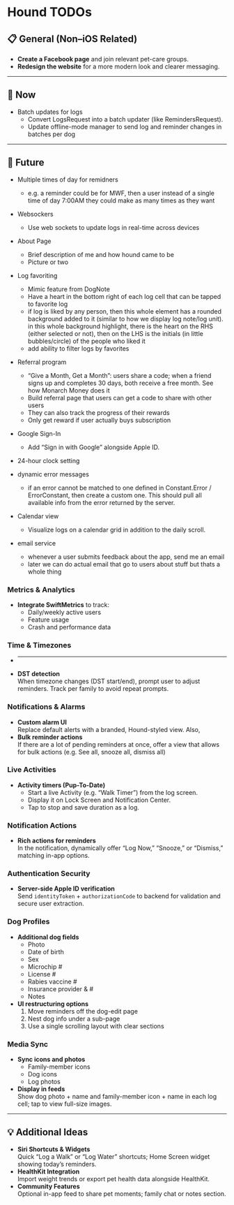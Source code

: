 # Hound TODOs

## 📋 General (Non–iOS Related)
- **Create a Facebook page** and join relevant pet-care groups.  
- **Redesign the website** for a more modern look and clearer messaging.  

---

## 🚀 Now

- Batch updates for logs
  - Convert LogsRequest into a batch updater (like RemindersRequest).  
  - Update offline-mode manager to send log and reminder changes in batches per dog

---

## 🎯 Future

- Multiple times of day for remidners
    - e.g. a reminder could be for MWF, then a user instead of a single time of day 7:00AM they could make as many times as they want

- Websockers
    - Use web sockets to update logs in real-time across devices

- About Page
    - Brief description of me and how hound came to be
    - Picture or two
    
- Log favoriting
    - Mimic feature from DogNote
    - Have a heart in the bottom right of each log cell that can be tapped to favorite log
    - if log is liked by any person, then this whole element has a rounded background added to it (similar to how we display log note/log unit). in this whole background highlight, there is the heart on the RHS (either selected or not), then on the LHS is the initials (in little bubbles/circle) of the people who liked it
    - add ability to filter logs by favorites
    
- Referral program
    - “Give a Month, Get a Month”: users share a code; when a friend signs up and completes 30 days, both receive a free month. See how Monarch Money does it  
    - Build referral page that users can get a code to share with other users
    - They can also track the progress of their rewards
    - Only get reward if user actually buys subscription
    
- Google Sign-In
    - Add “Sign in with Google” alongside Apple ID.
    
- 24-hour clock setting

- dynamic error messages
    - if an error cannot be matched to one defined in Constant.Error / ErrorConstant, then create a custom one. This should pull all available info from the error returned by the server.

- Calendar view
    - Visualize logs on a calendar grid in addition to the daily scroll.
    
- email service
    - whenever a user submits feedback about the app, send me an email
    - later we can do actual email that go to users about stuff but thats a whole thing

### Metrics & Analytics
- **Integrate SwiftMetrics** to track:  
  - Daily/weekly active users  
  - Feature usage  
  - Crash and performance data

### Time & Timezones
- ****  
- **DST detection**  
  When timezone changes (DST start/end), prompt user to adjust reminders. Track per family to avoid repeat prompts.

### Notifications & Alarms
- **Custom alarm UI**  
  Replace default alerts with a branded, Hound-styled view.  Also,
- **Bulk reminder actions**  
  If there are a lot of pending reminders at once, offer a view that allows for bulk actions (e.g. See all, snooze all, dismiss all)

### Live Activities
- **Activity timers (Pup-To-Date)**  
  - Start a live Activity (e.g. “Walk Timer”) from the log screen.  
  - Display it on Lock Screen and Notification Center.  
  - Tap to stop and save duration as a log.

### Notification Actions
- **Rich actions for reminders**  
  In the notification, dynamically offer “Log Now,” “Snooze,” or “Dismiss,” matching in-app options.

### Authentication Security
- **Server-side Apple ID verification**  
  Send `identityToken` + `authorizationCode` to backend for validation and secure user extraction.

### Dog Profiles
- **Additional dog fields**  
  - Photo  
  - Date of birth  
  - Sex  
  - Microchip #  
  - License #  
  - Rabies vaccine #  
  - Insurance provider & #  
  - Notes  
- **UI restructuring options**  
  1. Move reminders off the dog-edit page  
  2. Nest dog info under a sub-page  
  3. Use a single scrolling layout with clear sections

### Media Sync
- **Sync icons and photos**  
  - Family-member icons  
  - Dog icons  
  - Log photos  
- **Display in feeds**  
  Show dog photo + name and family-member icon + name in each log cell; tap to view full-size images.

---

## 💡 Additional Ideas

- **Siri Shortcuts & Widgets**  
  Quick “Log a Walk” or “Log Water” shortcuts; Home Screen widget showing today’s reminders.  
- **HealthKit Integration**  
  Import weight trends or export pet health data alongside HealthKit.  
- **Community Features**  
  Optional in-app feed to share pet moments; family chat or notes section.
